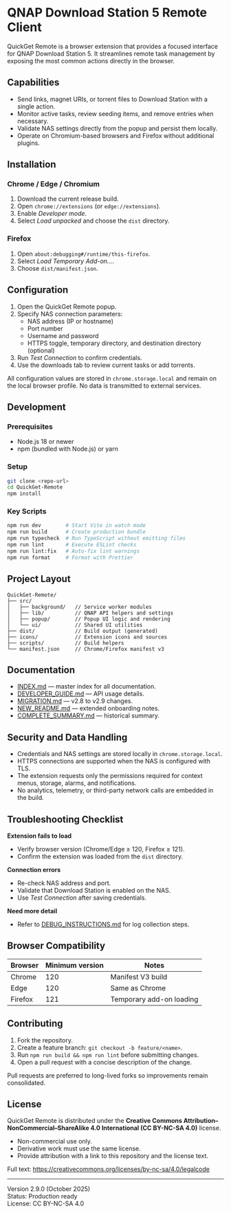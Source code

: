 # QNAP Download Station 5 Remote Client

QuickGet Remote is a browser extension that provides a focused interface for QNAP Download Station 5. It streamlines remote task management by exposing the most common actions directly in the browser.

## Capabilities

- Send links, magnet URIs, or torrent files to Download Station with a single action.
- Monitor active tasks, review seeding items, and remove entries when necessary.
- Validate NAS settings directly from the popup and persist them locally.
- Operate on Chromium-based browsers and Firefox without additional plugins.

## Installation

### Chrome / Edge / Chromium
1. Download the current release build.
2. Open `chrome://extensions` (or `edge://extensions`).
3. Enable *Developer mode*.
4. Select *Load unpacked* and choose the `dist` directory.

### Firefox
1. Open `about:debugging#/runtime/this-firefox`.
2. Select *Load Temporary Add-on...*.
3. Choose `dist/manifest.json`.

## Configuration

1. Open the QuickGet Remote popup.
2. Specify NAS connection parameters:
   - NAS address (IP or hostname)
   - Port number
   - Username and password
   - HTTPS toggle, temporary directory, and destination directory (optional)
3. Run *Test Connection* to confirm credentials.
4. Use the downloads tab to review current tasks or add torrents.

All configuration values are stored in `chrome.storage.local` and remain on the local browser profile. No data is transmitted to external services.

## Development

### Prerequisites
- Node.js 18 or newer
- npm (bundled with Node.js) or yarn

### Setup

```bash
git clone <repo-url>
cd QuickGet-Remote
npm install
```

### Key Scripts

```bash
npm run dev        # Start Vite in watch mode
npm run build      # Create production bundle
npm run typecheck  # Run TypeScript without emitting files
npm run lint       # Execute ESLint checks
npm run lint:fix   # Auto-fix lint warnings
npm run format     # Format with Prettier
```

## Project Layout

```
QuickGet-Remote/
├── src/
│   ├── background/   // Service worker modules
│   ├── lib/          // QNAP API helpers and settings
│   ├── popup/        // Popup UI logic and rendering
│   └── ui/           // Shared UI utilities
├── dist/             // Build output (generated)
├── icons/            // Extension icons and sources
├── scripts/          // Build helpers
└── manifest.json     // Chrome/Firefox manifest v3
```

## Documentation

- [INDEX.md](./INDEX.md) — master index for all documentation.
- [DEVELOPER_GUIDE.md](./DEVELOPER_GUIDE.md) — API usage details.
- [MIGRATION.md](./MIGRATION.md) — v2.8 to v2.9 changes.
- [NEW_README.md](./NEW_README.md) — extended onboarding notes.
- [COMPLETE_SUMMARY.md](./COMPLETE_SUMMARY.md) — historical summary.

## Security and Data Handling

- Credentials and NAS settings are stored locally in `chrome.storage.local`.
- HTTPS connections are supported when the NAS is configured with TLS.
- The extension requests only the permissions required for context menus, storage, alarms, and notifications.
- No analytics, telemetry, or third-party network calls are embedded in the build.

## Troubleshooting Checklist

**Extension fails to load**
- Verify browser version (Chrome/Edge ≥ 120, Firefox ≥ 121).
- Confirm the extension was loaded from the `dist` directory.

**Connection errors**
- Re-check NAS address and port.
- Validate that Download Station is enabled on the NAS.
- Use *Test Connection* after saving credentials.

**Need more detail**
- Refer to [DEBUG_INSTRUCTIONS.md](./DEBUG_INSTRUCTIONS.md) for log collection steps.

## Browser Compatibility

| Browser | Minimum version | Notes            |
|---------|-----------------|------------------|
| Chrome  | 120             | Manifest V3 build |
| Edge    | 120             | Same as Chrome    |
| Firefox | 121             | Temporary add-on loading |

## Contributing

1. Fork the repository.
2. Create a feature branch: `git checkout -b feature/<name>`.
3. Run `npm run build && npm run lint` before submitting changes.
4. Open a pull request with a concise description of the change.

Pull requests are preferred to long-lived forks so improvements remain consolidated.

## License

QuickGet Remote is distributed under the **Creative Commons Attribution–NonCommercial–ShareAlike 4.0 International (CC BY-NC-SA 4.0)** license.  
- Non-commercial use only.  
- Derivative work must use the same license.  
- Provide attribution with a link to this repository and the license text.  

Full text: <https://creativecommons.org/licenses/by-nc-sa/4.0/legalcode>

---

Version 2.9.0 (October 2025)  
Status: Production ready  
License: CC BY-NC-SA 4.0

